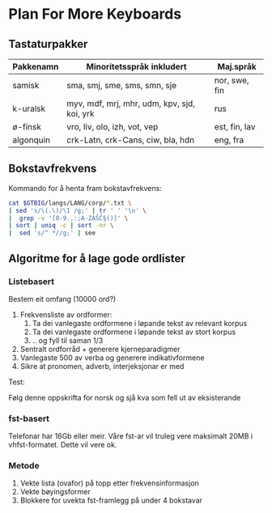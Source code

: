 # Plan For More Keyboards

## Tastaturpakker

| Pakkenamn | Minoritetsspråk inkludert                   | Maj.språk     |
| --------- | ------------------------------------------- | ------------- |
| samisk    | sma, smj, sme, sms, smn, sje                | nor, swe, fin |
| k-uralsk  | myv, mdf, mrj, mhr, udm, kpv, sjd, koi, yrk | rus           |
| ø-finsk   | vro, liv, olo, izh, vot, vep                | est, fin, lav |
| algonquin | crk-Latn, crk-Cans, ciw, bla, hdn           | eng, fra      |

## Bokstavfrekvens

Kommando for å henta fram bokstavfrekvens:

```sh
cat $GTBIG/langs/LANG/corp/*.txt \
| sed 's/\(.\)/\1 /g;' | tr ' ' '\n' \
|  grep -v '[0-9.,:;A-ZÁŠČ§()]' \
| sort | uniq -c | sort -nr \
|  sed 's/^ *//g;' | see
```

## Algoritme for å lage gode ordlister

### Listebasert

Bestem eit omfang (10000 ord?)

1. Frekvensliste av ordformer:
   1. Ta dei vanlegaste ordformene i løpande tekst av relevant korpus
   1. Ta dei vanlegaste ordformene i løpande tekst av stort korpus
   1. .. og fyll til saman 1/3
1. Sentralt ordforråd + generere kjerneparadigmer
1. Vanlegaste 500 av verba og generere indikativformene
1. Sikre at pronomen, adverb, interjeksjonar er med

Test:

Følg denne oppskrifta for norsk og sjå kva som fell ut av eksisterande

### fst-basert

Telefonar har 16Gb eller meir.
Våre fst-ar vil truleg vere maksimalt 20MB i vhfst-formatet. Dette vil vere ok.

### Metode

1. Vekte lista (ovafor) på topp etter frekvensinformasjon
1. Vekte bøyingsformer
1. Blokkere for uvekta fst-framlegg på under 4 bokstavar
